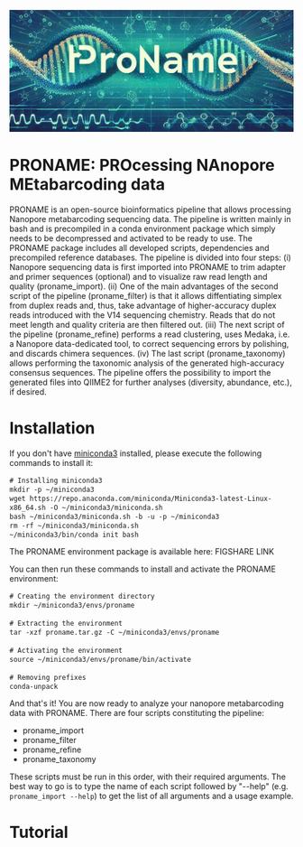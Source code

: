 ![PRONAME_logo](./images/PRONAME_logo.jpg?raw=true "PRONAME logo")

# PRONAME: PROcessing NAnopore MEtabarcoding data

PRONAME is an open-source bioinformatics pipeline that allows processing Nanopore metabarcoding sequencing data. The pipeline is written mainly in bash and is precompiled in a conda environment package which simply needs to be decompressed and activated to be ready to use. The PRONAME package includes all developed scripts, dependencies and precompiled reference databases.
The pipeline is divided into four steps: (i) Nanopore sequencing data is first imported into PRONAME to trim adapter and primer sequences (optional) and to visualize raw read length and quality (proname_import). (ii) One of the main advantages of the second script of the pipeline (proname_filter) is that it allows diffentiating simplex from duplex reads and, thus, take advantage of higher-accuracy duplex reads introduced with the V14 sequencing chemistry. Reads that do not meet length and quality criteria are then filtered out. (iii) The next script of the pipeline (proname_refine) performs a read clustering, uses Medaka, i.e. a Nanopore data-dedicated tool, to correct sequencing errors by polishing, and discards chimera sequences. (iv) The last script (proname_taxonomy) allows performing the taxonomic analysis of the generated high-accuracy consensus sequences. The pipeline offers the possibility to import the generated files into QIIME2 for further analyses (diversity, abundance, etc.), if desired.

# Installation

If you don't have [miniconda3](https://docs.anaconda.com/free/miniconda/) installed, please execute the following commands to install it:

~~~
# Installing miniconda3
mkdir -p ~/miniconda3
wget https://repo.anaconda.com/miniconda/Miniconda3-latest-Linux-x86_64.sh -O ~/miniconda3/miniconda.sh
bash ~/miniconda3/miniconda.sh -b -u -p ~/miniconda3
rm -rf ~/miniconda3/miniconda.sh
~/miniconda3/bin/conda init bash
~~~

The PRONAME environment package is available here: FIGSHARE LINK

You can then run these commands to install and activate the PRONAME environment:

~~~
# Creating the environment directory
mkdir ~/miniconda3/envs/proname

# Extracting the environment
tar -xzf proname.tar.gz -C ~/miniconda3/envs/proname

# Activating the environment
source ~/miniconda3/envs/proname/bin/activate

# Removing prefixes
conda-unpack
~~~


And that's it! You are now ready to analyze your nanopore metabarcoding data with PRONAME. There are four scripts constituting the pipeline:

* proname_import
* proname_filter
* proname_refine
* proname_taxonomy

These scripts must be run in this order, with their required arguments. 
The best way to go is to type the name of each script followed by "--help" (e.g. `proname_import --help`) to get the list of all arguments and a usage example.

# Tutorial


